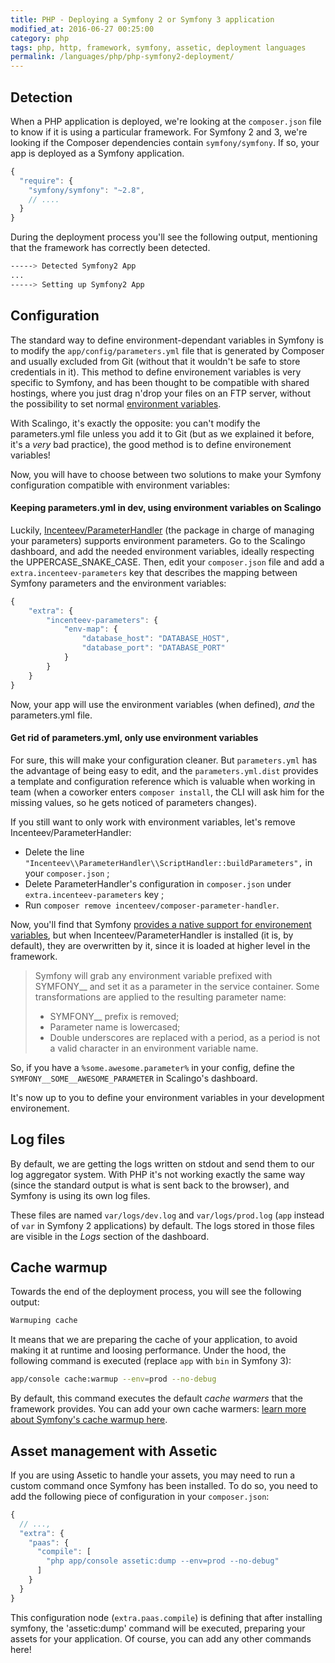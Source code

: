 ```yaml
---
title: PHP - Deploying a Symfony 2 or Symfony 3 application
modified_at: 2016-06-27 00:25:00
category: php
tags: php, http, framework, symfony, assetic, deployment languages
permalink: /languages/php/php-symfony2-deployment/
---
```


## Detection

When a PHP application is deployed, we're looking at the `composer.json` file to know if it is using a particular framework. For Symfony 2 and 3, we're looking if the Composer dependencies contain `symfony/symfony`. If so, your app is deployed as a Symfony application.

```javascript
{
  "require": {
    "symfony/symfony": "~2.8",
    // ....
  }
}
```

During the deployment process you'll see the following output, mentioning that the framework has correctly been detected.

```bash
-----> Detected Symfony2 App
...
-----> Setting up Symfony2 App
```

## Configuration

The standard way to define environment-dependant variables in Symfony is to modify the `app/config/parameters.yml` file that is generated by Composer and usually excluded from Git (without that it wouldn't be safe to store credentials in it). This method to define environement variables is very specific to Symfony, and has been thought to be compatible with shared hostings, where you just drag n'drop your files on an FTP server, without the possibility to set normal [environment variables](https://en.wikipedia.org/wiki/Environment_variable).

With Scalingo, it's exactly the opposite: you can't modify the parameters.yml file unless you add it to Git (but as we explained it before, it's a _very_ bad practice), the good method is to define environement variables!

Now, you will have to choose between two solutions to make your Symfony configuration compatible with environment variables:

#### Keeping parameters.yml in dev, using environment variables on Scalingo

Luckily, [Incenteev/ParameterHandler](https://github.com/Incenteev/ParameterHandler) (the package in charge of managing your parameters) supports environment parameters. Go to the Scalingo dashboard, and add the needed environment variables, ideally respecting the UPPERCASE_SNAKE_CASE. Then, edit your `composer.json` file and add a `extra.incenteev-parameters` key that describes the mapping between Symfony parameters and the environment variables:

```js
{
    "extra": {
        "incenteev-parameters": {
            "env-map": {
                "database_host": "DATABASE_HOST",
                "database_port": "DATABASE_PORT"
            }
        }
    }
}
```

Now, your app will use the environment variables (when defined), *and* the parameters.yml file.

#### Get rid of parameters.yml, only use environment variables

For sure, this will make your configuration cleaner. But `parameters.yml` has the advantage of being easy to edit, and the `parameters.yml.dist` provides a template and configuration reference which is valuable when working in team (when a coworker enters `composer install`, the CLI will ask him for the missing values, so he gets noticed of parameters changes).

If you still want to only work with environment variables, let's remove Incenteev/ParameterHandler:

 - Delete the line `"Incenteev\\ParameterHandler\\ScriptHandler::buildParameters",` in your `composer.json` ;
 - Delete ParameterHandler's configuration in `composer.json` under `extra.incenteev-parameters` key ;
 - Run `composer remove incenteev/composer-parameter-handler`.

Now, you'll find that Symfony [provides a native support for environement variables](https://symfony.com/doc/current/cookbook/configuration/external_parameters.html), but when Incenteev/ParameterHandler is installed (it is, by default), they are overwritten by it, since it is loaded at higher level in the framework.

> Symfony will grab any environment variable prefixed with SYMFONY__ and set it as a parameter in the service container. Some transformations are applied to the resulting parameter name:
> 
>  - SYMFONY__ prefix is removed;
>  - Parameter name is lowercased;
>  - Double underscores are replaced with a period, as a period is not a valid character in an environment variable name.

So, if you have a `%some.awesome.parameter%` in your config, define the `SYMFONY__SOME__AWESOME_PARAMETER` in Scalingo's dashboard.

It's now up to you to define your environment variables in your development environement.

## Log files

By default, we are getting the logs written on stdout and send them to our log aggregator system. With PHP it's not working exactly the same way (since the standard output is what is sent back to the browser), and Symfony is using its own log files.

These files are named `var/logs/dev.log` and `var/logs/prod.log` (`app` instead of `var` in Symfony 2 applications) by default. The logs stored in those files are visible in the _Logs_ section of the dashboard.

## Cache warmup

Towards the end of the deployment process, you will see the following output:

```bash
Warmuping cache
```

It means that we are preparing the cache of your application, to avoid making it at runtime and loosing performance. Under the hood, the following command is executed (replace `app` with `bin` in Symfony 3):

```bash
app/console cache:warmup --env=prod --no-debug
```

By default, this command executes the default _cache warmers_ that the framework provides. You can add your own cache warmers: [learn more about Symfony's cache warmup here](http://blog.whiteoctober.co.uk/2014/02/25/symfony2-cache-warmup-explained/).

## Asset management with Assetic

If you are using Assetic to handle your assets, you may need to run a custom command once Symfony has been installed. To do so, you need to add the following piece of configuration in your `composer.json`:

```javascript
{
  // ...,
  "extra": {
    "paas": {
      "compile": [
        "php app/console assetic:dump --env=prod --no-debug"
      ]
    }
  }
}
```

This configuration node (`extra.paas.compile`) is defining that after installing symfony, the 'assetic:dump'
command will be executed, preparing your assets for your application. Of course, you can add any other commands here!
